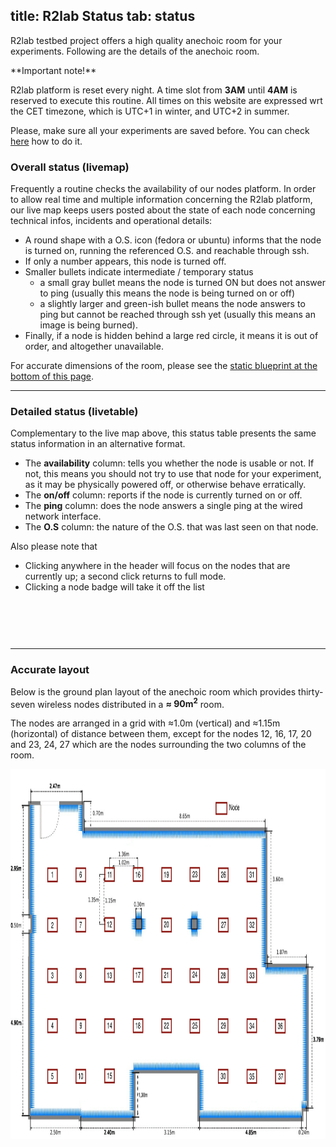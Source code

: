 title: R2lab Status
tab: status
---

R2lab testbed project offers a high quality anechoic room for your experiments. Following are the details of the anechoic room.


<div class="alert alert-danger" role="alert" markdown="1">
**Important note!**

R2lab platform is reset every night. A time slot from **3AM** until
**4AM** is reserved to execute this routine.
All times on this website are expressed wrt the CET timezone, which is UTC+1 in winter, and UTC+2 in summer.

Please, make sure all your experiments are saved before. You can check
[here](tuto-02-shell-tools.md#main) how to do it.
</div>

### Overall status (livemap)

Frequently a routine checks the availability of our nodes platform. In
order to allow real time and multiple information concerning the R2lab
platform, our live map keeps users posted about the state of each
node concerning technical infos, incidents and operational details:

* A round shape with a O.S. icon (fedora or ubuntu) informs that the node is turned on, running the
  referenced O.S. and reachable through ssh.
* If only a number appears, this node is turned off.
* Smaller bullets indicate intermediate / temporary status
  * a small gray bullet means the node is turned ON but does not answer to ping
  (usually this means the node is being turned on or off)
  * a slightly larger and green-ish bullet means the node answers to ping but cannot be
  reached through ssh yet (usually this means an image is being
  burned).
* Finally, if a node is hidden behind a large red circle, it means it
  is out of order, and altogether unavailable.

<a name="livemap"></a>
For accurate dimensions of the room, please see the [static blueprint
at the bottom of this page](#accurate-layout).

<div id="livemap_container"></div>
<script type="text/javascript" src="/assets/r2lab/livemap.js"></script>
<script>livemap_show_rxtx_rates = true;</script>
<style type="text/css"> @import url("/assets/r2lab/livemap.css"); </style>

***

### Detailed status (livetable)

Complementary to the live map above, this status table presents the same status information in an alternative format.

* The <b>availability</b> column: 
  tells you whether the node is usable or not. If not, this means you should not try to use that node for your experiment, as it may be physically powered off, or otherwise behave erratically.
* The <b>on/off</b> column:
  reports if the node is currently turned on or off.
* The <b>ping</b> column: 
  does the node answers a single ping at the wired network interface.
* The <b>O.S</b> column:
  the nature of the O.S. that was last seen on that node.

Also please note that 

 * Clicking anywhere in the header will focus on the nodes that are currently up; a second click returns to full mode.
 * Clicking a node badge will take it off the list

<a name="livetable"></a>

<br />

<table class="table table-condensed" id='livetable_container'> </table>
<script type="text/javascript" src="/assets/r2lab/livetable.js"></script>
<script>livetable_show_rxtx_rates = true;</script>
<style type="text/css"> @import url("/assets/r2lab/livetable.css"); </style>

<br />

***

### Accurate layout

Below is the ground plan layout of the anechoic room which provides thirty-seven wireless nodes distributed in a **≈ 90m<sup>2</sup>** room.

The nodes are arranged in a grid with ≈1.0m (vertical) and ≈1.15m (horizontal) of distance between them, except for the nodes 12, 16, 17, 20 and 23, 24, 27 which are the nodes surrounding the two columns of the room.

<left>
	<img src="/assets/img/status.png" style="width:950px; height:592px;"/><br>
	<!-- <center> Fig. 1 - Resources status</center> -->
</left>

<br />

